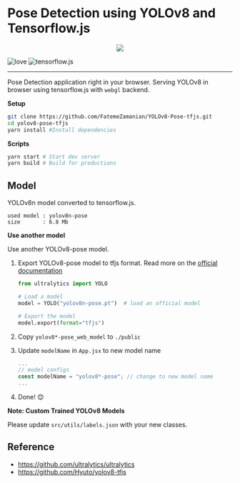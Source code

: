 # Pose Detection using YOLOv8 and Tensorflow.js

<p align="center">
  <img src="./sample.png" />
</p>

![love](https://img.shields.io/badge/Made%20with-🖤-white)
![tensorflow.js](https://img.shields.io/badge/tensorflow.js-white?logo=tensorflow)

---

Pose Detection application right in your browser. Serving YOLOv8 in browser using tensorflow.js
with `webgl` backend.

**Setup**

```bash
git clone https://github.com/FatemeZamanian/YOLOv8-Pose-tfjs.git
cd yolov8-pose-tfjs
yarn install #Install dependencies
```

**Scripts**

```bash
yarn start # Start dev server
yarn build # Build for productions
```

## Model

YOLOv8n model converted to tensorflow.js.

```
used model : yolov8n-pose
size       : 6.8 Mb
```

**Use another model**

Use another YOLOv8-pose model.

1. Export YOLOv8-pose model to tfjs format. Read more on the [official documentation](https://docs.ultralytics.com/tasks/detection/#export)

   ```python
   from ultralytics import YOLO

   # Load a model
   model = YOLO("yolov8n-pose.pt")  # load an official model

   # Export the model
   model.export(format="tfjs")
   ```

2. Copy `yolov8*-pose_web_model` to `./public`
3. Update `modelName` in `App.jsx` to new model name
   ```jsx
   ...
   // model configs
   const modelName = "yolov8*-pose"; // change to new model name
   ...
   ```
4. Done! 😊

**Note: Custom Trained YOLOv8 Models**

Please update `src/utils/labels.json` with your new classes.

## Reference

- https://github.com/ultralytics/ultralytics
- https://github.com/Hyuto/yolov8-tfjs

